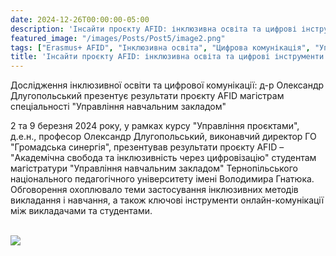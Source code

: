 ```yaml
---
date: 2024-12-26T00:00:00-05:00
description: 'Інсайти проєкту AFID: інклюзивна освіта та цифрові інструменти'
featured_image: "/images/Posts/Post5/image2.png"
tags: ["Erasmus+ AFID", "Інклюзивна освіта", "Цифрова комунікація", "Управління проєктами", "ТНПУ", "Громадська синергія", "Академічна свобода", "Вища освіта"]
title: 'Інсайти проєкту AFID: інклюзивна освіта та цифрові інструменти'
---
```


Дослідження інклюзивної освіти та цифрової комунікації: д-р Олександр Длугопольський презентує результати проєкту AFID магістрам спеціальності "Управління навчальним закладом"

2 та 9 березня 2024 року, у рамках курсу "Управління проєктами", д.е.н., професор Олександр Длугопольський, виконавчий директор ГО "Громадська синергія", презентував результати проєкту AFID – "Академічна свобода та інклюзивність через цифровізацію" студентам магістратури "Управління навчальним закладом" Тернопільського національного педагогічного університету імені Володимира Гнатюка. Обговорення охоплювало теми застосування інклюзивних методів викладання і навчання, а також ключові інструменти онлайн-комунікації між викладачами та студентами.  
<br/>

<img src="/images/Posts/Post5/image1.png"/>
